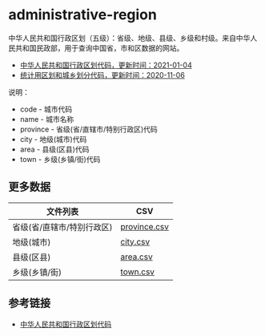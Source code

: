 # administrative-region

中华人民共和国行政区划（五级）：省级、地级、县级、乡级和村级。来自中华人民共和国民政部，用于查询中国省，市和区数据的网站。

- [中华人民共和国行政区划代码，更新时间：2021-01-04](http://www.mca.gov.cn/article/sj/xzqh/2020/)  
- [统计用区划和城乡划分代码，更新时间：2020-11-06](http://www.stats.gov.cn/tjsj/tjbz/tjyqhdmhcxhfdm/)

说明：
- code - 城市代码
- name - 城市名称
- province - 省级(省/直辖市/特别行政区)代码
- city - 地级(城市)代码
- area - 县级(区县)代码
- town - 乡级(乡镇/街)代码

## 更多数据

| 文件列表 | CSV|
| ---- | ---- |
| 省级(省/直辖市/特别行政区) | [province.csv](https://github.com/Byzanteam/administrative-region/blob/main/area.csv) |
| 地级(城市) | [city.csv](https://github.com/Byzanteam/administrative-region/blob/main/city.csv) |
| 县级(区县) | [area.csv](https://github.com/Byzanteam/administrative-region/blob/main/area.csv) |
| 乡级(乡镇/街) | [town.csv](https://github.com/Byzanteam/administrative-region/blob/main/town.csv) |


## 参考链接

- [中华人民共和国行政区划代码](https://github.com/uiwjs/province-city-china)
